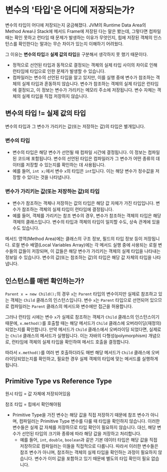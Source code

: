 # 변수의 '타입'은 어디에 저장되는가?

변수의 타입이 어디에 저장되는지 궁금해졌다. JVM의 Runtime Data Area의 Method Area나 Stack에 메서드 Frame에 저장된 다는 말은 봤는데, 그렇다면 컴파일 때는 확인 못하고 런타임 때 문제가 발생하는 이유가 무엇인지, 힙에 저장된 객체의 인스턴스를 확인한다는 말과는 무슨 차이가 있는지 이해하기 어려웠다.

그 이유는 **변수의 타입**과 **실제 값의 타입**을 구분해서 생각하지 못 했기 때문이다.

- 정적으로 선언된 타입과 동적으로 결정되는 객체의 실제 타입 사이의 차이로 인해 런타임에 타입으로 인한 문제가 발생할 수 있습니다. 
- 컴파일러는 변수의 선언된 타입을 알고 있지만, 이를 실행 중에 변수가 참조하는 객체의 실제 타입과 혼동하지 않습니다. 변수가 참조하는 객체의 실제 타입은 런타임에 결정되고, 이 정보는 변수가 가리키는 메모리 주소에 저장됩니다. 변수 자체는 객체의 실제 타입을 직접 저장하지 않습니다.

## 변수의 타입 != 실제 값의 타입

변수의 타입과 그 변수가 가리키는 값(또는 저장하는 값)의 타입은 별개입니다.

### 변수의 타입

- 변수의 타입은 해당 변수가 선언될 때 컴파일 시간에 결정됩니다. 이 정보는 컴파일된 코드에 포함됩니다. 변수의 선언된 타입은 컴파일러가 그 변수가 어떤 종류의 데이터를 저장할 수 있는지를 확인하는 데 사용됩니다.
- 예를 들어, `int x;`에서 변수 `x`의 타입은 `int`입니다. 이는 해당 변수가 정수값을 저장할 수 있다는 것을 나타냅니다.

### 변수가 가리키는 값(또는 저장하는 값)의 타입

- 변수가 참조하는 객체나 저장하는 값의 타입은 해당 값 자체가 가진 타입입니다. 변수가 참조하는 객체의 실제 타입이 런타임에 결정됩니다.
- 예를 들어, 객체를 가리키는 참조 변수의 경우, 변수가 참조하는 객체의 타입은 해당 객체의 클래스입니다. 변수의 타입과 객체의 타입이 일치할 수도, 상속 관계에 있을 수도 있습니다.

메서드 영역(Method Area)에는 클래스의 구조 정보, 필드의 타입 정보 등이 저장됩니다. 로컬 변수 배열(Local Variables Array)에는 각 메서드 실행 중에 사용되는 로컬 변수들의 값들이 저장되며, 이 값들은 해당 변수가 가리키는 객체의 실제 타입을 나타내는 정보일 수 있습니다. 변수의 값(또는 참조하는 값)의 타입은 해당 값 자체의 타입을 나타냅니다.



## 인스턴스를 매번 확인하는가?

`Parent x = new Child();`의 경우 `x`는 `Parent` 타입의 변수이지만 실제로 참조하고 있는 객체는 `Child` 클래스의 인스턴스입니다. 변수 `x`는 `Parent` 타입으로 선언되어 있으므로 컴파일러는 `Parent` 클래스의 메서드와 변수에만 접근을 허용합니다.

그러나 런타임 시에는 변수 `x`가 실제로 참조하는 객체가 `Child` 클래스의 인스턴스이기 때문에, `x.method()`를 호출할 때는 해당 메서드가 `Child` 클래스에 오버라이딩(재정의) 되었는지를 확인합니다. 만약 메서드가 `Child` 클래스에서 오버라이딩 되었다면, 실제로는 `Child` 클래스의 메서드가 실행됩니다. 이는 자바의 다형성(polymorphism) 개념으로, 런타임에 객체의 실제 타입을 확인하여 메서드 호출을 결정합니다.

따라서 `x.method()`를 여러 번 호출하더라도 매번 해당 메서드가 `Child` 클래스에 오버라이딩되었는지를 확인하고, 필요한 경우 실제 객체의 타입에 맞는 메서드를 실행하게 됩니다.



## Primitive Type vs Reference Type

원시 타입 = 값 자체에 저장되어있음

참조 타입 = 힙에서 확인해야됨

- Primitive Type을 가진 변수는 해당 값을 직접 저장하기 때문에 참조 변수가 아니며, 컴파일러는 Primitive Type 변수를 다룰 때 타입을 확인하지 않습니다. 이러한 변수들은 실제 값 자체를 저장하므로 타입 확인이 필요하지 않습니다. 대신, 해당 변수가 선언된 타입의 크기와 종류에 따라 해당 값을 저장하고 처리합니다.
  - 예를 들어, `int`, `double`, `boolean`과 같은 기본 데이터 타입은 해당 값을 직접 저장하므로 컴파일러는 이들을 직접적으로 다룹니다. 따라서 이러한 변수들은 참조 변수가 아니며, 참조하는 객체의 실제 타입을 확인하는 과정이 필요하지 않습니다. 변수가 이미 값을 포함하고 있기 때문에 별도의 타입 확인이 필요 없습니다.